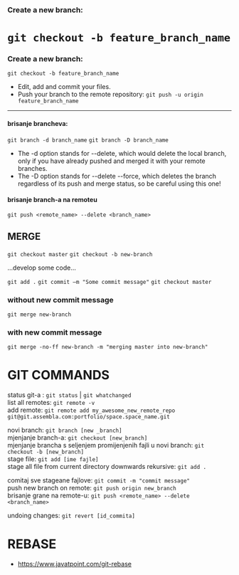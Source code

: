 ### Create a new branch:
`git checkout -b feature_branch_name`
=======
### Create a new branch:
`git checkout -b feature_branch_name`
- Edit, add and commit your files.
- Push your branch to the remote repository:
`git push -u origin feature_branch_name`

-------------------------------------------------------------------------------------
#### brisanje brancheva:
`git branch -d branch_name`
`git branch -D branch_name`

- The -d option stands for --delete, which would delete the local branch, only if you have already pushed and merged it with your remote branches.
- The -D option stands for --delete --force, which deletes the branch regardless of its push and merge status, so be careful using this one!

#### brisanje branch-a na remoteu
`git push <remote_name> --delete <branch_name>`

## MERGE

`git checkout master`
`git checkout -b new-branch`

...develop some code...

`git add .`
`git commit –m "Some commit message"`
`git checkout master`
### without new commit message
`git merge new-branch`  

### with new commit message
`git merge -no-ff new-branch -m "merging master into new-branch"`  


# GIT COMMANDS
status git-a : `git status` | `git whatchanged`  
list all remotes: `git remote -v`  
add remote: `git remote add my_awesome_new_remote_repo git@git.assembla.com:portfolio/space.space_name.git`  

novi branch: `git branch [new _branch]`  
mjenjanje branch-a: `git checkout [new_branch]`  
mjenjanje brancha s seljenjem promijenjenih fajli u novi branch:  `git checkout -b [new_branch]`  
stage file: `git add [ime fajle]`   
stage all file from current directory downwards rekursive: `git add .`  


comitaj sve stageane fajlove: `git commit -m "commit message"`  
push new branch on remote: `git push origin new_branch`  
brisanje grane na remote-u: `git push <remote_name> --delete <branch_name>`   

undoing changes:  `git revert [id_commita]`  


# REBASE


- https://www.javatpoint.com/git-rebase